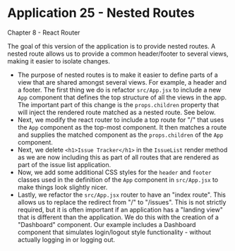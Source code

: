 # Application 25 - Nested Routes

Chapter 8 - React Router

The goal of this version of the application is to provide nested routes. A nested route allows us to provide a common header/footer to several views, making it easier to isolate changes.

* The purpose of nested routes is to make it easier to define parts of a view that are shared amongst several views. For example, a header and a footer. The first thing we do is refactor `src/App.jsx` to include a new `App` component that defines the top structure of all the views in the app. The important part of this change is the `props.children` property that will inject the rendered route matched as a nested route. See below.
* Next, we modify the react router to include a top route for "/" that uses the `App` component as the top-most component. It then matches a route and supplies the matched component as the `props.children` of the `App` component.
* Next, we delete `<h1>Issue Tracker</h1>` in the `IssueList` render method as we are now including this as part of all routes that are rendered as part of the issue list application.
* Now, we add some additional CSS styles for the `header` and `footer` classes used in the definition of the `App` component in `src/App.jsx` to make things look slightly nicer.
* Lastly, we refactor the `src/App.jsx` router to have an "index route". This allows us to replace the redirect from "/" to "/issues". This is not strictly required, but it is often important if an application has a "landing view" that is different than the application. We do this with the creation of a "Dashboard" component. Our example includes a Dashboard component that simulates login/logout style functionality - without actually logging in or logging out.